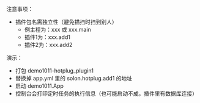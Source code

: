 注意事项：

* 插件包名需独立性（避免描扫时扫到别人）
    * 例主程为：xxx 或 xxx.main
    * 插件1为：xxx.add1
    * 插件2为：xxx.add2


演示：

* 打包 demo1011-hotplug_plugin1
* 替换掉 app.yml 里的 solon.hotplug.add1 的地址
* 启动 demo1011.App
* 控制台会打印定时任务的执行信息（也可能启动不成，插件里有数据库连接）